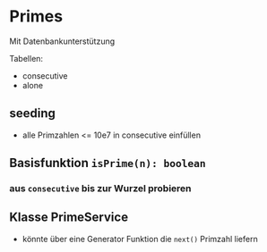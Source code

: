 # Primes

Mit Datenbankunterstützung

Tabellen:

- consecutive
- alone

## seeding

- alle Primzahlen <= 10e7 in consecutive einfüllen

## Basisfunktion `isPrime(n): boolean`

### aus `consecutive` bis zur Wurzel probieren

## Klasse PrimeService

- könnte über eine Generator Funktion die `next()` Primzahl liefern

